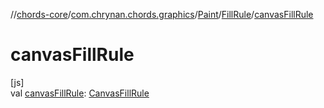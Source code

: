 //[chords-core](../../../../index.md)/[com.chrynan.chords.graphics](../../index.md)/[Paint](../index.md)/[FillRule](index.md)/[canvasFillRule](canvas-fill-rule.md)

# canvasFillRule

[js]\
val [canvasFillRule](canvas-fill-rule.md): [CanvasFillRule](https://kotlinlang.org/api/latest/jvm/stdlib/org.w3c.dom/-canvas-fill-rule/index.html)
